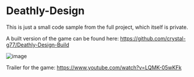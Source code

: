 # Deathly-Design
This is just a small code sample from the full project, which itself is private.

A built version of the game can be found here: https://github.com/crystal-g77/Deathly-Design-Build

![image](https://github.com/user-attachments/assets/0ce0817d-f8b0-4acd-84f0-1c9360c1ccb1)


Trailer for the game: https://www.youtube.com/watch?v=LQMK-05wKFk

